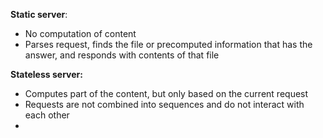 
**Static server**:
- No computation of content
- Parses request, finds the file or precomputed information that has the answer, and responds with contents of that file

**Stateless server:**
- Computes part of the content, but only based on the current request
- Requests are not combined into sequences and do not interact with each other
- 